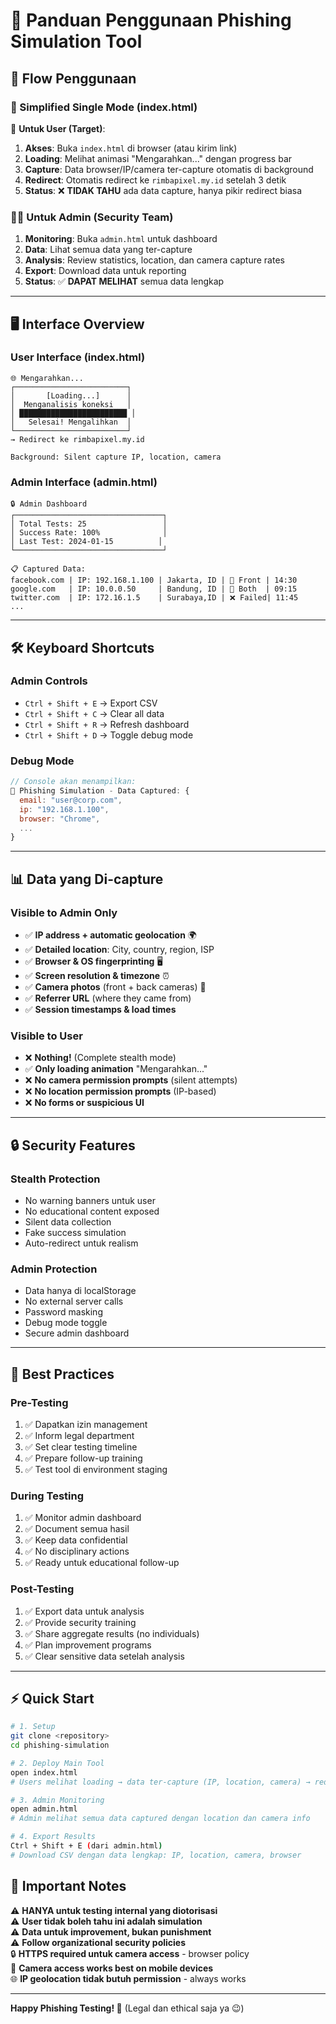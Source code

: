 # 🎯 Panduan Penggunaan Phishing Simulation Tool

## 🔄 Flow Penggunaan

### 🎯 Simplified Single Mode (index.html)
👥 **Untuk User (Target)**:
1. **Akses**: Buka `index.html` di browser (atau kirim link)
2. **Loading**: Melihat animasi "Mengarahkan..." dengan progress bar
3. **Capture**: Data browser/IP/camera ter-capture otomatis di background
4. **Redirect**: Otomatis redirect ke `rimbapixel.my.id` setelah 3 detik
5. **Status**: ❌ **TIDAK TAHU** ada data capture, hanya pikir redirect biasa

### 👨‍💼 Untuk Admin (Security Team)
1. **Monitoring**: Buka `admin.html` untuk dashboard
2. **Data**: Lihat semua data yang ter-capture
3. **Analysis**: Review statistics, location, dan camera capture rates
4. **Export**: Download data untuk reporting
5. **Status**: ✅ **DAPAT MELIHAT** semua data lengkap

---

## 🖥️ Interface Overview

### User Interface (index.html)
```
🌐 Mengarahkan...
┌─────────────────────────┐
│       [Loading...]      │
│  Menganalisis koneksi   │
│ ████████████████████████ │
│   Selesai! Mengalihkan  │
└─────────────────────────┘
→ Redirect ke rimbapixel.my.id

Background: Silent capture IP, location, camera
```

### Admin Interface (admin.html)
```
🔒 Admin Dashboard
┌─────────────────────────────────┐
│ Total Tests: 25                 │
│ Success Rate: 100%              │
│ Last Test: 2024-01-15          │
└─────────────────────────────────┘

📋 Captured Data:
facebook.com | IP: 192.168.1.100 | Jakarta, ID | 📸 Front | 14:30
google.com   | IP: 10.0.0.50     | Bandung, ID | 📸 Both  | 09:15
twitter.com  | IP: 172.16.1.5    | Surabaya,ID | ❌ Failed| 11:45
...
```

---

## 🛠️ Keyboard Shortcuts

### Admin Controls
- `Ctrl + Shift + E` → Export CSV
- `Ctrl + Shift + C` → Clear all data  
- `Ctrl + Shift + R` → Refresh dashboard
- `Ctrl + Shift + D` → Toggle debug mode

### Debug Mode
```javascript
// Console akan menampilkan:
🎯 Phishing Simulation - Data Captured: {
  email: "user@corp.com",
  ip: "192.168.1.100",
  browser: "Chrome",
  ...
}
```

---

## 📊 Data yang Di-capture

### Visible to Admin Only
- ✅ **IP address + automatic geolocation** 🌍
- ✅ **Detailed location**: City, country, region, ISP
- ✅ **Browser & OS fingerprinting** 🖥️
- ✅ **Screen resolution & timezone** ⏰
- ✅ **Camera photos** (front + back cameras) 📸
- ✅ **Referrer URL** (where they came from)
- ✅ **Session timestamps & load times**

### Visible to User
- ❌ **Nothing!** (Complete stealth mode)
- ✅ **Only loading animation** "Mengarahkan..."
- ❌ **No camera permission prompts** (silent attempts)
- ❌ **No location permission prompts** (IP-based)
- ❌ **No forms or suspicious UI**

---

## 🔒 Security Features

### Stealth Protection
- No warning banners untuk user
- No educational content exposed
- Silent data collection
- Fake success simulation
- Auto-redirect untuk realism

### Admin Protection  
- Data hanya di localStorage
- No external server calls
- Password masking
- Debug mode toggle
- Secure admin dashboard

---

## 🎯 Best Practices

### Pre-Testing
1. ✅ Dapatkan izin management
2. ✅ Inform legal department
3. ✅ Set clear testing timeline
4. ✅ Prepare follow-up training
5. ✅ Test tool di environment staging

### During Testing
1. ✅ Monitor admin dashboard
2. ✅ Document semua hasil
3. ✅ Keep data confidential
4. ✅ No disciplinary actions
5. ✅ Ready untuk educational follow-up

### Post-Testing
1. ✅ Export data untuk analysis
2. ✅ Provide security training
3. ✅ Share aggregate results (no individuals)
4. ✅ Plan improvement programs
5. ✅ Clear sensitive data setelah analysis

---

## ⚡ Quick Start

```bash
# 1. Setup
git clone <repository>
cd phishing-simulation

# 2. Deploy Main Tool
open index.html
# Users melihat loading → data ter-capture (IP, location, camera) → redirect rimbapixel.my.id

# 3. Admin Monitoring  
open admin.html
# Admin melihat semua data captured dengan location dan camera info

# 4. Export Results
Ctrl + Shift + E (dari admin.html)
# Download CSV dengan data lengkap: IP, location, camera, browser
```

## 🚨 Important Notes

⚠️ **HANYA untuk testing internal yang diotorisasi**  
⚠️ **User tidak boleh tahu ini adalah simulation**  
⚠️ **Data untuk improvement, bukan punishment**  
⚠️ **Follow organizational security policies**  
🔒 **HTTPS required untuk camera access** - browser policy  
📱 **Camera access works best on mobile devices**  
🌐 **IP geolocation tidak butuh permission** - always works

---

**Happy Phishing Testing! 🎣** (Legal dan ethical saja ya 😉) 